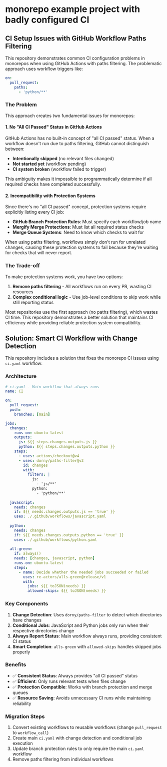 # monorepo example project with badly configured CI

## CI Setup Issues with GitHub Workflow Paths Filtering

This repository demonstrates common CI configuration problems in monorepos when using GitHub Actions with paths filtering. The problematic approach uses workflow triggers like:

```yaml
on:
  pull_request:
    paths:
      - 'python/**'
```

### The Problem

This approach creates two fundamental issues for monorepos:

#### 1. No "All CI Passed" Status in GitHub Actions

GitHub Actions has no built-in concept of "all CI passed" status. When a workflow doesn't run due to paths filtering, GitHub cannot distinguish between:
- **Intentionally skipped** (no relevant files changed)
- **Not started yet** (workflow pending)
- **CI system broken** (workflow failed to trigger)

This ambiguity makes it impossible to programmatically determine if all required checks have completed successfully.

#### 2. Incompatibility with Protection Systems

Since there's no "all CI passed" concept, protection systems require explicitly listing every CI job:

- **GitHub Branch Protection Rules**: Must specify each workflow/job name
- **Mergify Merge Protections**: Must list all required status checks
- **Merge Queue Systems**: Need to know which checks to wait for

When using paths filtering, workflows simply don't run for unrelated changes, causing these protection systems to fail because they're waiting for checks that will never report.

### The Trade-off

To make protection systems work, you have two options:

1. **Remove paths filtering** - All workflows run on every PR, wasting CI resources
2. **Complex conditional logic** - Use job-level conditions to skip work while still reporting status

Most repositories use the first approach (no paths filtering), which wastes CI time. This repository demonstrates a better solution that maintains CI efficiency while providing reliable protection system compatibility.

## Solution: Smart CI Workflow with Change Detection

This repository includes a solution that fixes the monorepo CI issues using `ci.yaml` workflow:

### Architecture

```yaml
# ci.yaml - Main workflow that always runs
name: CI

on:
  pull_request:
  push:
    branches: [main]

jobs:
  changes:
    runs-on: ubuntu-latest
    outputs:
      js: ${{ steps.changes.outputs.js }}
      python: ${{ steps.changes.outputs.python }}
    steps:
      - uses: actions/checkout@v4
      - uses: dorny/paths-filter@v3
        id: changes
        with:
          filters: |
            js:
              - 'js/**'
            python:
              - 'python/**'
    
  javascript:
    needs: changes
    if: ${{ needs.changes.outputs.js == 'true' }}
    uses: ./.github/workflows/javascript.yaml
    
  python:
    needs: changes
    if: ${{ needs.changes.outputs.python == 'true' }}
    uses: ./.github/workflows/python.yaml
    
  all-green:
    if: always()
    needs: [changes, javascript, python]
    runs-on: ubuntu-latest
    steps:
      - name: Decide whether the needed jobs succeeded or failed
        uses: re-actors/alls-green@release/v1
        with:
          jobs: ${{ toJSON(needs) }}
          allowed-skips: ${{ toJSON(needs) }}
```

### Key Components

1. **Change Detection**: Uses `dorny/paths-filter` to detect which directories have changes
2. **Conditional Jobs**: JavaScript and Python jobs only run when their respective directories change
3. **Always Report Status**: Main workflow always runs, providing consistent CI status
4. **Smart Completion**: `alls-green` with `allowed-skips` handles skipped jobs properly

### Benefits

- ✅ **Consistent Status**: Always provides "all CI passed" status
- ✅ **Efficient**: Only runs relevant tests when files change
- ✅ **Protection Compatible**: Works with branch protection and merge queues
- ✅ **Resource Saving**: Avoids unnecessary CI runs while maintaining reliability

### Migration Steps

1. Convert existing workflows to reusable workflows (change `pull_request` to `workflow_call`)
2. Create main `ci.yaml` with change detection and conditional job execution
3. Update branch protection rules to only require the main `ci.yaml` workflow
4. Remove paths filtering from individual workflows



